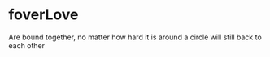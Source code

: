 # foverLove
Are bound together, no matter how hard it is around a circle will still back to each other
